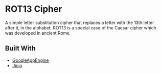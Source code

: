 # ROT13 Cipher

A simple letter substitution cipher that replaces a letter with the 13th letter after it, in the alphabet. ROT13 is a special case of the Caesar cipher which was developed in ancient Rome.

## Built With

* [GoogleAppEngine](https://cloud.google.com/appengine/)
* [Jinja](http://jinja.pocoo.org/)
